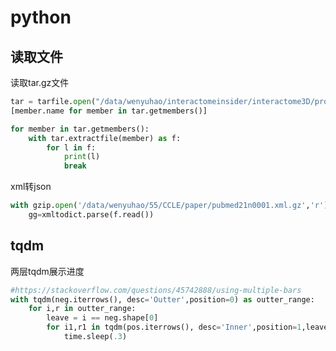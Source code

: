 <!--
 * @Description: 
 * @version: 
 * @Author: wenyuhao
 * @Date: 2023-02-12 11:11:27
 * @LastEditors: wenyuhao
 * @LastEditTime: 2023-02-12 22:02:38
-->
# python

## 读取文件

读取tar.gz文件
```python
tar = tarfile.open("/data/wenyuhao/interactomeinsider/interactome3D/proteins_327.tgz","r:gz")
[member.name for member in tar.getmembers()]

for member in tar.getmembers():
    with tar.extractfile(member) as f:
        for l in f:
            print(l)
            break
```

xml转json
```python
with gzip.open('/data/wenyuhao/55/CCLE/paper/pubmed21n0001.xml.gz','r') as f:
    gg=xmltodict.parse(f.read())
```

## tqdm
两层tqdm展示进度
```python
#https://stackoverflow.com/questions/45742888/using-multiple-bars
with tqdm(neg.iterrows(), desc='Outter',position=0) as outter_range:
    for i,r in outter_range:
        leave = i == neg.shape[0]
        for i1,r1 in tqdm(pos.iterrows(), desc='Inner',position=1,leave=leave):
            time.sleep(.3)
```